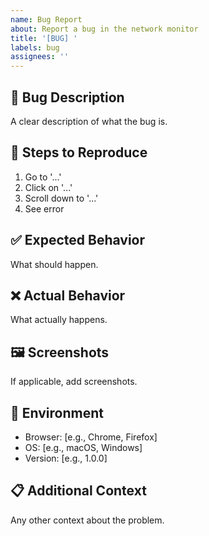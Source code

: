 ```yaml
---
name: Bug Report
about: Report a bug in the network monitor
title: '[BUG] '
labels: bug
assignees: ''
---
```


## 🐛 Bug Description

A clear description of what the bug is.

## 🔄 Steps to Reproduce

1. Go to '...'
2. Click on '...'
3. Scroll down to '...'
4. See error

## ✅ Expected Behavior

What should happen.

## ❌ Actual Behavior

What actually happens.

## 🖼️ Screenshots

If applicable, add screenshots.

## 🔧 Environment

- Browser: [e.g., Chrome, Firefox]
- OS: [e.g., macOS, Windows]
- Version: [e.g., 1.0.0]

## 📋 Additional Context

Any other context about the problem.


